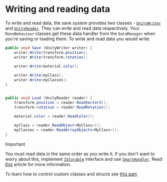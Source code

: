 ﻿# Writing and reading data

To write and read data, the save system provides two
classes -
[`UnityWriter`](../../api/SaveSystem.UnityHandlers.UnityWriter.yml)
and
[`UnityReader`](../../api/SaveSystem.UnityHandlers.UnityReader.yml).
They can write and read data respectively. Your
`MonoBehaviour` classes get these data handler from the
`DataManager` when you're saving or loading them. To write and
read data you would write:

```csharp
public void Save (UnityWriter writer) {
    writer.Write(transform.position);
    writer.Write(transform.rotation);

    writer.Write(material.color);
    
    writer.Write(myClass);
    writer.Write(myClasses);
}


public void Load (UnityReader reader) {
    transform.position = reader.ReadVector3();
    transform.rotation = reader.ReadRotation();

    material.color = reader.ReadColor();
    
    myClass = reader.ReadObject<MyClass>();
    myClasses = reader.ReadArrayObjects<MyClass>();
}
```

> [!IMPORTANT]
> You must read data in the same order as you write it.
> If you don't want to worry about this, implement 
> [`IStorable`](../../api/SaveSystem.IStorable.yml) interface and use
> [`SmartHandler`](../../api/SaveSystem.Handlers.SmartHandler-1.yml).
> Read [this](data-buffer.md) article for more information.

To learn how to control custom classes and structs see 
[this part](objects-control.md).